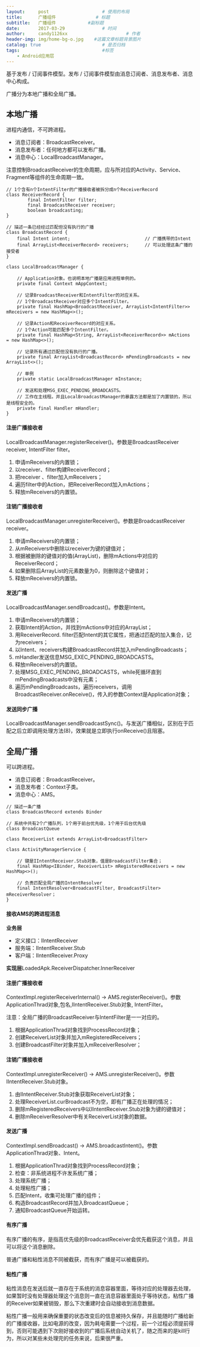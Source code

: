 ```yaml
---
layout:     post                    # 使用的布局
title:      广播组件               # 标题 
subtitle:   广播组件            #副标题
date:       2017-03-29              # 时间
author:     candy1126xx                      # 作者
header-img: img/home-bg-o.jpg    #这篇文章标题背景图片
catalog: true                       # 是否归档
tags:                               #标签
    - Android应用层
---
```


基于发布 / 订阅事件模型。发布 / 订阅事件模型由消息订阅者、消息发布者、消息中心构成。

广播分为本地广播和全局广播。

## 本地广播
进程内通信，不可跨进程。

* 消息订阅者：BroadcastReceiver。
* 消息发布者：任何地方都可以发布广播。
* 消息中心：LocalBroadcastManager。

注意控制BroadcastReceiver的生命周期，应与所对应的Activity、Service、Fragment等组件的生命周期一致。

```
// 1个含有n个IntentFilter的广播接收者被拆分成n个ReceiverRecord
class ReceiverRecord {
        final IntentFilter filter;
        final BroadcastReceiver receiver;
        boolean broadcasting;
}

// 描述一条已经经过匹配但没有执行的广播
class BroadcastRecord {
    final Intent intent;                            // 广播携带的Intent
    final ArrayList<ReceiverRecord> receivers;      // 可以处理这条广播的接受者
}

class LocalBroadcastManager {

	// Application对象。也说明本地广播是应用进程单例的。
	private final Context mAppContext;
	
	// 记录BroadcastReceiver和IntentFilter的对应关系。
	// 1个BroadcastReceiver对应多个IntentFilter。
	private final HashMap<BroadcastReceiver, ArrayList<IntentFilter>> mReceivers = new HashMap<>();
	
	// 记录Action和ReceiverRecord的对应关系。
	// 1个Action可能匹配多个IntentFilter。
    private final HashMap<String, ArrayList<ReceiverRecord>> mActions = new HashMap<>();

    // 记录所有通过匹配但没有执行的广播。
    private final ArrayList<BroadcastRecord> mPendingBroadcasts = new ArrayList<>();
    
    // 单例
    private static LocalBroadcastManager mInstance;
    
    // 发送和处理MSG_EXEC_PENDING_BROADCASTS。
    // 工作在主线程。并且LocalBroadcastManager的暴露方法都是加了内置锁的，所以是线程安全的。
    private final Handler mHandler;
}
```

#### 注册广播接收者
LocalBroadcastManager.registerReceiver()。参数是BroadcastReceiver receiver, IntentFilter filter。

1. 申请mReceivers的内置锁；
2. 以receiver、filter构建ReceiverRecord；
3. 把receiver 、filter加入mReceivers；
4. 遍历filter中的Action，把ReceiverRecord加入mActions；
5. 释放mReceivers的内置锁。

#### 注销广播接收者
LocalBroadcastManager.unregisterReceiver()。参数是BroadcastReceiver receiver。

1. 申请mReceivers的内置锁；
2. 从mReceivers中删除以receiver为键的键值对；
3. 根据被删除的键值对的值(ArrayList<IntentFilter>)，删除mActions中对应的ReceiverRecord；
4. 如果删除后ArrayList<ReceiverRecord>的元素数量为0，则删除这个键值对；
5. 释放mReceivers的内置锁。

#### 发送广播
LocalBroadcastManager.sendBroadcast()。参数是Intent。

1. 申请mReceivers的内置锁；
2. 获取Intent的Action，并找到mActions中对应的ArrayList<ReceiverRecord>；
3. 用ReceiverRecord. filter匹配Intent的其它属性，把通过匹配的加入集合，记为receivers；
4. 以Intent、receivers构建BroadcastRecord并加入mPendingBroadcasts；
5. mHandler发送信息MSG\_EXEC\_PENDING\_BROADCASTS。
6. 释放mReceivers的内置锁。
7. 处理MSG\_EXEC\_PENDING\_BROADCASTS，while死循环直到mPendingBroadcasts中没有元素；
8. 遍历mPendingBroadcasts，遍历receivers，调用BroadcastReceiver.onReceive()，传入的参数Context是Application对象；

#### 发送同步广播
LocalBroadcastManager.sendBroadcastSync()。与发送广播相似，区别在于匹配之后立即调用处理方法(8)，效果就是立即执行onReceive()且阻塞。

## 全局广播
可以跨进程。

* 消息订阅者：BroadcastReceiver。
* 消息发布者：Context子类。
* 消息中心：AMS。

```
// 描述一条广播
class BroadcastRecord extends Binder

// 系统中共有2个广播队列，1个用于前台优先级，1个用于后台优先级
class BroadcastQueue

class ReceiverList extends ArrayList<BroadcastFilter>

class ActivityManagerService {
	
	// 键是IIntentReceiver.Stub对象，值是BroadcastFilter集合；
	final HashMap<IBinder, ReceiverList> mRegisteredReceivers = new HashMap<>();
	
	// 负责匹配全局广播的IntentResolver
	final IntentResolver<BroadcastFilter, BroadcastFilter> mReceiverResolver；
}
```

#### 接收AMS的跨进程消息
**业务层**

* 定义接口：IIntentReceiver
* 服务端：IIntentReceiver.Stub
* 客户端：IIntentReceiver.Proxy

**实现层**LoadedApk.ReceiverDispatcher.InnerReceiver

#### 注册广播接收者
ContextImpl.registerReceiverInternal() -> AMS.registerReceiver()。参数ApplicationThrad对象,包名,IIntentReceiver.Stub对象, IntentFilter。

注意：全局广播的BroadcastReceiver与IntentFilter是一一对应的。

1. 根据ApplicationThrad对象找到ProcessRecord对象；
2. 创建ReceiverList对象并加入mRegisteredReceivers；
3. 创建BroadcastFilter对象并加入mReceiverResolver；

#### 注销广播接收者
ContextImpl.unregisterReceiver() -> AMS.unregisterReceiver()。参数IIntentReceiver.Stub对象。

1. 由IIntentReceiver.Stub对象获取ReceiverList对象；
2. 处理ReceiverList.curBroadcast不为空，即有广播正在处理的情况；
3. 删除mRegisteredReceivers中以IIntentReceiver.Stub对象为键的键值对；
4. 删除mReceiverResolver中有关ReceiverList对象的数据。

#### 发送广播
ContextImpl.sendBroadcast() -> AMS.broadcastIntent()。参数ApplicationThrad对象、Intent。

1. 根据ApplicationThrad对象找到ProcessRecord对象；
2. 检查：非系统进程不许发系统广播；
3. 处理系统广播；
4. 处理粘性广播；
5. 匹配Intent，收集可处理广播的组件；
6. 构造BroadcastRecord并加入BroadcastQueue；
7. 通知BroadcastQueue开始运转。

#### 有序广播
有序广播的有序，是指高优先级的BroadcastReceiver会优先截获这个消息，并且可以将这个消息删除。

普通广播和粘性消息不同被截获，而有序广播是可以被截获的。

#### 粘性广播
粘性消息在发送后就一直存在于系统的消息容器里面，等待对应的处理器去处理，如果暂时没有处理器处理这个消息则一直在消息容器里面处于等待状态，粘性广播的Receiver如果被销毁，那么下次重建时会自动接收到消息数据。

粘性广播一般用来确保重要的状态改变后的信息被持久保存，并且能随时广播给新的广播接收器，比如电源的改变，因为耗电需要一个过程，前一个过程必须提前得到，否则可能遇到下次刚好接收到的广播后系统自动关机了，随之而来的是kill行为，所以对某些未处理完的任务来说，后果很严重。